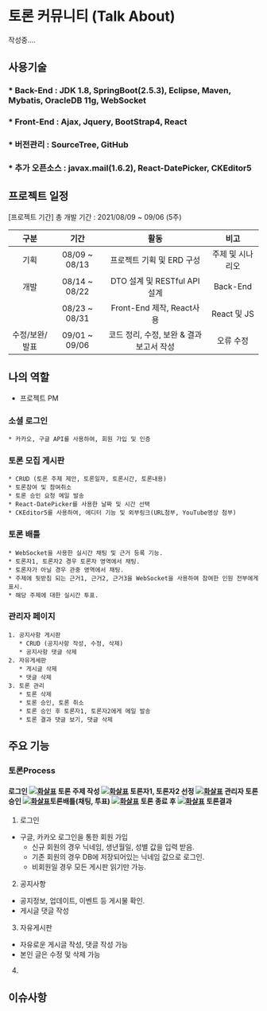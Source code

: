 # 토론 커뮤니티 (Talk About)
작성중....
## 사용기술
### * Back-End : JDK 1.8, SpringBoot(2.5.3), Eclipse, Maven, Mybatis, OracleDB 11g, WebSocket
### * Front-End :  Ajax, Jquery, BootStrap4, React
### * 버전관리 : SourceTree, GitHub
### * 추가 오픈소스 : javax.mail(1.6.2), React-DatePicker, CKEditor5

## 프로젝트 일정
[프로젝트 기간]
총 개발 기간 : 2021/08/09 ~ 09/06 (5주)


|      구분      |     기간      |                             활동                             |        비고        |
| :------------: | :-----------: | :----------------------------------------------------------: | :----------------: |
|      기획      | 08/09 ~ 08/13 |                  프로젝트 기획 및 ERD 구성                  |   주제 및 시나리오    |
|      개발      | 08/14 ~ 08/22 |               DTO 설계 및 RESTful API 설계                 |  Back-End  |
|            | 08/23 ~ 08/31 | Front-End 제작, React사용 | React 및 JS |
| 수정/보완/발표 | 09/01 ~ 09/06 |           코드 정리, 수정, 보완 & 결과 보고서 작성           |     오류 수정      |

## 나의 역할
  * 프로젝트 PM
  
  ### 소셜 로그인 
    * 카카오, 구글 API를 사용하여, 회원 가입 및 인증
  
  ### 토론 모집 게시판
    * CRUD (토론 주제 제안, 토론일자, 토론시간, 토론내용)
    * 토론참여 및 참여취소
    * 토론 승인 요청 메일 발송
    * React-DatePicker를 사용한 날짜 및 시간 선택
    * CKEditor5를 사용하여, 에디터 기능 및 외부링크(URL첨부, YouTube영상 첨부)
  ### 토론 배틀
    * WebSocket을 사용한 실시간 채팅 및 근거 등록 기능.
    * 토론자1, 토론자2 경우 토론자 영역에서 채팅.
    * 토론자가 아닐 경우 관중 영역에서 채팅.
    * 주제에 뒷받침 되는 근거1, 근거2, 근거3을 WebSocket을 사용하여 참여한 인원 전부에게 표시.
    * 해당 주제에 대한 실시간 투표.
  ### 관리자 페이지
    1. 공지사항 게시판 
       * CRUD (공지사항 작성, 수정, 삭제)
       * 공지사항 댓글 삭제
    2. 자유게세판
       * 게시글 삭제
       * 댓글 삭제
    3. 토론 관리
       * 토론 삭제
       * 토론 승인, 토론 취소
       * 토론 승인 후 토론자1, 토론자2에게 메일 발송
       * 토론 결과 댓글 보기, 댓글 삭제
 
## 주요 기능
### 토론Process
#### 로그인 [![화살표](https://img.shields.io/static/v1?label=&message=-->&color=blue)]()  토론 주제 작성 [![화살표](https://img.shields.io/static/v1?label=&message=-->&color=blue)]() 토론자1, 토론자2 선정 [![화살표](https://img.shields.io/static/v1?label=&message=-->&color=blue)]() 관리자 토론 승인 [![화살표](https://img.shields.io/static/v1?label=&message=-->&color=blue)]()토론배틀(채팅, 투표) [![화살표](https://img.shields.io/static/v1?label=&message=-->&color=blue)]() 토론 종료 후 [![화살표](https://img.shields.io/static/v1?label=&message=-->&color=blue)]() 토론결과

1. 로그인
 * 구글, 카카오 로그인을 통한 회원 가입
   * 신규 회원의 경우 닉네임, 생년월일, 성별 값을 입력 받음.
    * 기존 회원의 경우 DB에 저장되어있는 닉네임 값으로 로그인.
     * 비회원일 경우 모든 게시판 읽기만 가능.
 
2. 공지사항
  * 공지정보, 업데이트, 이벤트 등 게시물 확인.
 * 게시글 댓글 작성
 
3. 자유게시판
 * 자유로운 게시글 작성, 댓글 작성 가능
 * 본인 글은 수정 및 삭제 가능
4. 

## 이슈사항
